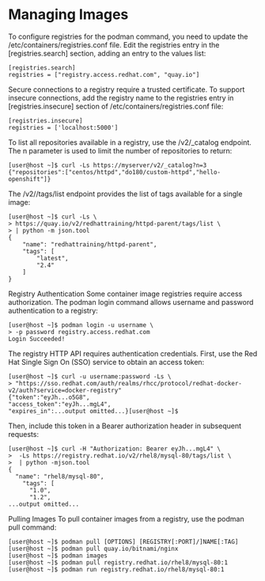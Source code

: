 # Managing Images
To configure registries for the podman command, you need to update the /etc/containers/registries.conf file. 
Edit the registries entry in the [registries.search] section, adding an entry to the values list:
```
[registries.search]
registries = ["registry.access.redhat.com", "quay.io"]
```

Secure connections to a registry require a trusted certificate. To support insecure connections, 
add the registry name to the registries entry in [registries.insecure] section of /etc/containers/registries.conf file:
```
[registries.insecure]
registries = ['localhost:5000']
```

To list all repositories available in a registry, use the /v2/_catalog endpoint. The n parameter is used to limit the number of repositories to return:
```
[user@host ~]$ curl -Ls https://myserver/v2/_catalog?n=3
{"repositories":["centos/httpd","do180/custom-httpd","hello-openshift"]}
```

The /v2/<name>/tags/list endpoint provides the list of tags available for a single image:
```
[user@host ~]$ curl -Ls \
> https://quay.io/v2/redhattraining/httpd-parent/tags/list \
> | python -m json.tool
{
    "name": "redhattraining/httpd-parent",
    "tags": [
        "latest",
        "2.4"
    ]
}
```

Registry Authentication
Some container image registries require access authorization. The podman login command allows username and password authentication to a registry:
  
```
[user@host ~]$ podman login -u username \
> -p password registry.access.redhat.com
Login Succeeded!
```
  
The registry HTTP API requires authentication credentials. First, use the Red Hat Single Sign On (SSO) service to obtain an access token:
```
[user@host ~]$ curl -u username:password -Ls \
> "https://sso.redhat.com/auth/realms/rhcc/protocol/redhat-docker-v2/auth?service=docker-registry"
{"token":"eyJh...o5G8",
"access_token":"eyJh...mgL4",
"expires_in":...output omitted...}[user@host ~]$
```
 
Then, include this token in a Bearer authorization header in subsequent requests:
```
[user@host ~]$ curl -H "Authorization: Bearer eyJh...mgL4" \
>  -Ls https://registry.redhat.io/v2/rhel8/mysql-80/tags/list \
>  | python -mjson.tool
{
  "name": "rhel8/mysql-80",
    "tags": [
      "1.0",
      "1.2",
...output omitted...
```

Pulling Images
To pull container images from a registry, use the podman pull command:
```
[user@host ~]$ podman pull [OPTIONS] [REGISTRY[:PORT]/]NAME[:TAG]
[user@host ~]$ podman pull quay.io/bitnami/nginx
[user@host ~]$ podman images
[user@host ~]$ podman pull registry.redhat.io/rhel8/mysql-80:1
[user@host ~]$ podman run registry.redhat.io/rhel8/mysql-80:1
 ``` 


